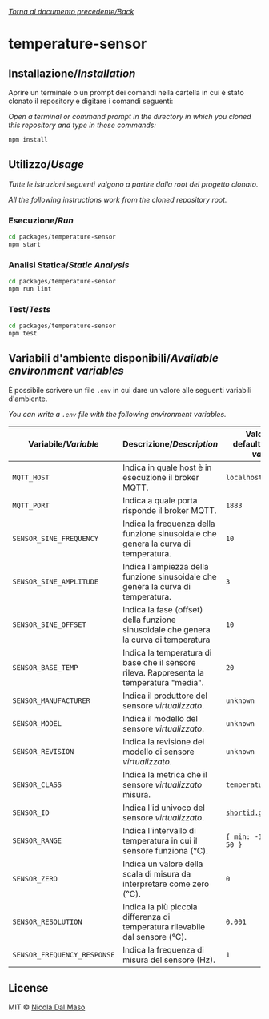 [_Torna al documento precedente/Back_](https://github.com/niktekusho/IoTDashboard/)

# temperature-sensor

## Installazione/_Installation_

Aprire un terminale o un prompt dei comandi nella cartella in cui è stato clonato il repository e digitare i comandi seguenti:

_Open a terminal or command prompt in the directory in which you cloned this repository and type in these commands:_

```sh
npm install
```

## Utilizzo/_Usage_

_Tutte le istruzioni seguenti valgono a partire dalla root del progetto clonato._

_All the following instructions work from the cloned repository root._

### Esecuzione/_Run_

```sh
cd packages/temperature-sensor
npm start
```

### Analisi Statica/_Static Analysis_

```sh
cd packages/temperature-sensor
npm run lint
```

### Test/_Tests_

```sh
cd packages/temperature-sensor
npm test
```



## Variabili d'ambiente disponibili/_Available environment variables_

È possibile scrivere un file `.env` in cui dare un valore alle seguenti variabili d'ambiente.

_You can write a `.env` file with the following environment variables._

| Variabile/_Variable_           | Descrizione/_Description_                                                                 | Valore di default/_Default value_ |
|--------------------------------|-------------------------------------------------------------------------------------------|-----------------------------------|
| `MQTT_HOST`             | Indica in quale host è in esecuzione il broker MQTT.                       | `localhost`                       |
| `MQTT_PORT`             | Indica a quale porta risponde il broker MQTT.   | `1883`                           |
| `SENSOR_SINE_FREQUENCY`             | Indica la frequenza della funzione sinusoidale che genera la curva di temperatura. | `10`                            |
| `SENSOR_SINE_AMPLITUDE`         | Indica l'ampiezza della funzione sinusoidale che genera la curva di temperatura.          | `3`                            |
| `SENSOR_SINE_OFFSET` | Indica la fase (offset) della funzione sinusoidale che genera la curva di temperatura               | `10`                     |
| `SENSOR_BASE_TEMP`              | Indica la temperatura di base che il sensore rileva. Rappresenta la temperatura "media".                 | `20`                              |
| `SENSOR_MANUFACTURER`             | Indica il produttore del sensore _virtualizzato_.                                            | `unknown`                           |
| `SENSOR_MODEL`             | Indica il modello del sensore _virtualizzato_.                                            | `unknown`                           |
| `SENSOR_REVISION`             | Indica la revisione del modello di sensore _virtualizzato_.                                            | `unknown`                           |
| `SENSOR_CLASS`             | Indica la metrica che il sensore _virtualizzato_ misura.                                            | `temperature`                           |
| `SENSOR_ID`             | Indica l'id univoco del sensore _virtualizzato_.                                            | [`shortid.generate()`](https://github.com/dylang/shortid)                           |
| `SENSOR_RANGE`             | Indica l'intervallo di temperatura in cui il sensore funziona (°C). | `{ min: -10, max: 50 }`                            |
| `SENSOR_ZERO`             | Indica un valore della scala di misura da interpretare come zero (°C). | `0`                            |
| `SENSOR_RESOLUTION`             | Indica la più piccola differenza di temperatura rilevabile dal sensore (°C). | `0.001`                            |
| `SENSOR_FREQUENCY_RESPONSE`             | Indica la frequenza di misura del sensore (Hz). | `1`                            |


## License

MIT ©  [Nicola Dal Maso](https://github.com/niktekusho)
